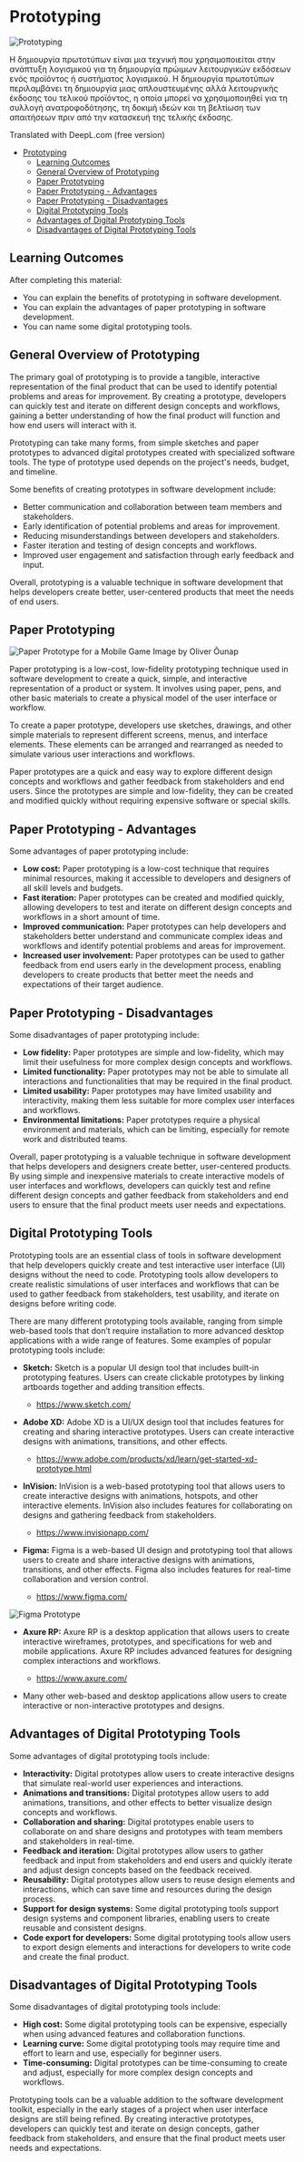 # Prototyping

![Prototyping](Prototyping.webp)

Η δημιουργία πρωτοτύπων είναι μια τεχνική που χρησιμοποιείται στην ανάπτυξη λογισμικού για τη δημιουργία πρώιμων λειτουργικών εκδόσεων ενός προϊόντος ή συστήματος λογισμικού. Η δημιουργία πρωτοτύπων περιλαμβάνει τη δημιουργία μιας απλουστευμένης αλλά λειτουργικής έκδοσης του τελικού προϊόντος, η οποία μπορεί να χρησιμοποιηθεί για τη συλλογή ανατροφοδότησης, τη δοκιμή ιδεών και τη βελτίωση των απαιτήσεων πριν από την κατασκευή της τελικής έκδοσης.

Translated with DeepL.com (free version)

- [Prototyping](#prototyping)
  - [Learning Outcomes](#learning-outcomes)
  - [General Overview of Prototyping](#general-overview-of-prototyping)
  - [Paper Prototyping](#paper-prototyping)
  - [Paper Prototyping - Advantages](#paper-prototyping---advantages)
  - [Paper Prototyping - Disadvantages](#paper-prototyping---disadvantages)
  - [Digital Prototyping Tools](#digital-prototyping-tools)
  - [Advantages of Digital Prototyping Tools](#advantages-of-digital-prototyping-tools)
  - [Disadvantages of Digital Prototyping Tools](#disadvantages-of-digital-prototyping-tools)

## Learning Outcomes

After completing this material:

- You can explain the benefits of prototyping in software development.
- You can explain the advantages of paper prototyping in software development.
- You can name some digital prototyping tools.

## General Overview of Prototyping

The primary goal of prototyping is to provide a tangible, interactive representation of the final product that can be used to identify potential problems and areas for improvement. By creating a prototype, developers can quickly test and iterate on different design concepts and workflows, gaining a better understanding of how the final product will function and how end users will interact with it.

Prototyping can take many forms, from simple sketches and paper prototypes to advanced digital prototypes created with specialized software tools. The type of prototype used depends on the project's needs, budget, and timeline.

Some benefits of creating prototypes in software development include:

- Better communication and collaboration between team members and stakeholders.
- Early identification of potential problems and areas for improvement.
- Reducing misunderstandings between developers and stakeholders.
- Faster iteration and testing of design concepts and workflows.
- Improved user engagement and satisfaction through early feedback and input.

Overall, prototyping is a valuable technique in software development that helps developers create better, user-centered products that meet the needs of end users.

## Paper Prototyping

![Paper Prototype for a Mobile Game](Paper_prototype.jpg)
Image by Oliver Õunap

Paper prototyping is a low-cost, low-fidelity prototyping technique used in software development to create a quick, simple, and interactive representation of a product or system. It involves using paper, pens, and other basic materials to create a physical model of the user interface or workflow.

To create a paper prototype, developers use sketches, drawings, and other simple materials to represent different screens, menus, and interface elements. These elements can be arranged and rearranged as needed to simulate various user interactions and workflows.

Paper prototypes are a quick and easy way to explore different design concepts and workflows and gather feedback from stakeholders and end users. Since the prototypes are simple and low-fidelity, they can be created and modified quickly without requiring expensive software or special skills.

## Paper Prototyping - Advantages

Some advantages of paper prototyping include:

- **Low cost:** Paper prototyping is a low-cost technique that requires minimal resources, making it accessible to developers and designers of all skill levels and budgets.
- **Fast iteration:** Paper prototypes can be created and modified quickly, allowing developers to test and iterate on different design concepts and workflows in a short amount of time.
- **Improved communication:** Paper prototypes can help developers and stakeholders better understand and communicate complex ideas and workflows and identify potential problems and areas for improvement.
- **Increased user involvement:** Paper prototypes can be used to gather feedback from end users early in the development process, enabling developers to create products that better meet the needs and expectations of their target audience.

## Paper Prototyping - Disadvantages

Some disadvantages of paper prototyping include:

- **Low fidelity:** Paper prototypes are simple and low-fidelity, which may limit their usefulness for more complex design concepts and workflows.
- **Limited functionality:** Paper prototypes may not be able to simulate all interactions and functionalities that may be required in the final product.
- **Limited usability:** Paper prototypes may have limited usability and interactivity, making them less suitable for more complex user interfaces and workflows.
- **Environmental limitations:** Paper prototypes require a physical environment and materials, which can be limiting, especially for remote work and distributed teams.

Overall, paper prototyping is a valuable technique in software development that helps developers and designers create better, user-centered products. By using simple and inexpensive materials to create interactive models of user interfaces and workflows, developers can quickly test and refine different design concepts and gather feedback from stakeholders and end users to ensure that the final product meets user needs and expectations.

## Digital Prototyping Tools

Prototyping tools are an essential class of tools in software development that help developers quickly create and test interactive user interface (UI) designs without the need to code. Prototyping tools allow developers to create realistic simulations of user interfaces and workflows that can be used to gather feedback from stakeholders, test usability, and iterate on designs before writing code.

There are many different prototyping tools available, ranging from simple web-based tools that don’t require installation to more advanced desktop applications with a wide range of features. Some examples of popular prototyping tools include:

- **Sketch:** Sketch is a popular UI design tool that includes built-in prototyping features. Users can create clickable prototypes by linking artboards together and adding transition effects.
  - <https://www.sketch.com/>

- **Adobe XD:** Adobe XD is a UI/UX design tool that includes features for creating and sharing interactive prototypes. Users can create interactive designs with animations, transitions, and other effects.
  - <https://www.adobe.com/products/xd/learn/get-started-xd-prototype.html>

- **InVision:** InVision is a web-based prototyping tool that allows users to create interactive designs with animations, hotspots, and other interactive elements. InVision also includes features for collaborating on designs and gathering feedback from stakeholders.
  - <https://www.invisionapp.com/>

- **Figma:** Figma is a web-based UI design and prototyping tool that allows users to create and share interactive designs with animations, transitions, and other effects. Figma also includes features for real-time collaboration and version control.
  - <https://www.figma.com/>

![Figma Prototype](FigmaProto.png)

- **Axure RP:** Axure RP is a desktop application that allows users to create interactive wireframes, prototypes, and specifications for web and mobile applications. Axure RP includes advanced features for designing complex interactions and workflows.
  - <https://www.axure.com/>

- Many other web-based and desktop applications allow users to create interactive or non-interactive prototypes and designs.

## Advantages of Digital Prototyping Tools

Some advantages of digital prototyping tools include:

- **Interactivity:** Digital prototypes allow users to create interactive designs that simulate real-world user experiences and interactions.
- **Animations and transitions:** Digital prototypes allow users to add animations, transitions, and other effects to better visualize design concepts and workflows.
- **Collaboration and sharing:** Digital prototypes enable users to collaborate on and share designs and prototypes with team members and stakeholders in real-time.
- **Feedback and iteration:** Digital prototypes allow users to gather feedback and input from stakeholders and end users and quickly iterate and adjust design concepts based on the feedback received.
- **Reusability:** Digital prototypes allow users to reuse design elements and interactions, which can save time and resources during the design process.
- **Support for design systems:** Some digital prototyping tools support design systems and component libraries, enabling users to create reusable and consistent designs.
- **Code export for developers:** Some digital prototyping tools allow users to export design elements and interactions for developers to write code and create the final product.

## Disadvantages of Digital Prototyping Tools

Some disadvantages of digital prototyping tools include:

- **High cost:** Some digital prototyping tools can be expensive, especially when using advanced features and collaboration functions.
- **Learning curve:** Some digital prototyping tools may require time and effort to learn and use, especially for beginner users.
- **Time-consuming:** Digital prototypes can be time-consuming to create and adjust, especially for more complex design concepts and workflows.

Prototyping tools can be a valuable addition to the software development toolkit, especially in the early stages of a project when user interface designs are still being refined. By creating interactive prototypes, developers can quickly test and iterate on design concepts, gather feedback from stakeholders, and ensure that the final product meets user needs and expectations.
